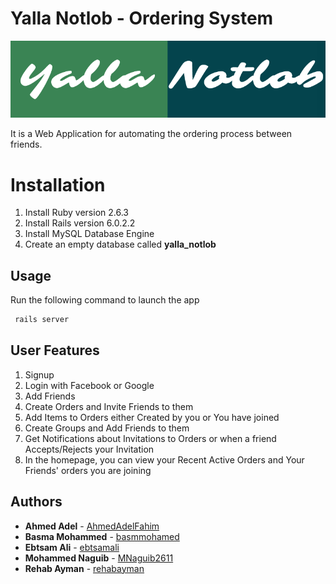 # Yalla Notlob - Ordering System

<p align="center">
<img src="logo.png" alt="Build Status">
</p>

It is a Web Application for automating the ordering process between friends.

# Installation

1. Install Ruby version 2.6.3
2. Install Rails version 6.0.2.2
3. Install MySQL Database Engine
4. Create an empty database called **yalla_notlob**

## Usage

Run the following command to launch the app 
```bash
 rails server
```

## User Features

1. Signup
2. Login with Facebook or Google
3. Add Friends
4. Create Orders and Invite Friends to them
5. Add Items to Orders either Created by you or You have joined
6. Create Groups and Add Friends to them
7. Get Notifications about Invitations to Orders or when a friend Accepts/Rejects your Invitation
8. In the homepage, you can view your Recent Active Orders and Your Friends' orders you are joining


## Authors

* **Ahmed Adel** - [AhmedAdelFahim](https://github.com/AhmedAdelFahim)
* **Basma Mohammed** - [basmmohamed](https://github.com/basmmohamed)
* **Ebtsam Ali** - [ebtsamali](https://github.com/ebtsamali)
* **Mohammed Naguib** - [MNaguib2611](https://github.com/MNaguib2611)
* **Rehab Ayman** - [rehabayman](https://github.com/rehabayman)
